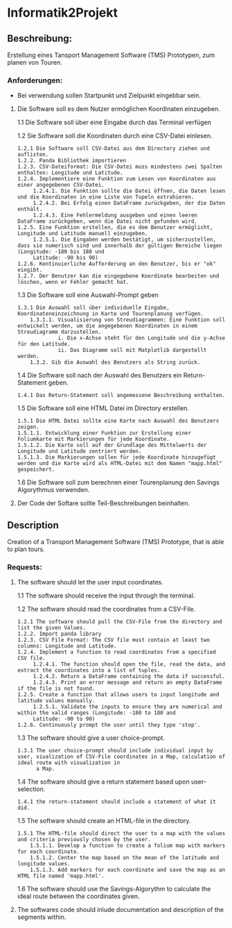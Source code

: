 # Informatik2Projekt
## Beschreibung:

Erstellung eines Tansport Management Software (TMS) Prototypen, zum planen von Touren.

### Anforderungen:

- Bei verwendung sollen Startpunkt und Zielpunkt eingebbar sein.


1. Die Software soll es dem Nutzer ermöglichen Koordinaten einzugeben.

    1.1 Die Software soll über eine Eingabe durch das Terminal verfügen
 
   1.2 Sie Software soll die Koordinaten durch eine CSV-Datei einlesen.

       1.2.1 Die Software soll CSV-Datei aus dem Directory ziehen und auflisten.
       1.2.2. Panda Bibliothek importieren
       1.2.3. CSV-Dateiformat: Die CSV-Datei muss mindestens zwei Spalten enthalten: Longitude und Latitude.
       1.2.4. Implementiere eine Funktion zum Lesen von Koordinaten aus einer angegebenen CSV-Datei.
            1.2.4.1. Die Funktion sollte die Datei öffnen, die Daten lesen und die Koordinaten in eine Liste von Tupeln extrahieren.
            1.2.4.2. Bei Erfolg einen DataFrame zurückgeben, der die Daten enthält.
            1.2.4.3. Eine Fehlermeldung ausgeben und einen leeren DataFrame zurückgeben, wenn die Datei nicht gefunden wird.
       1.2.5. Eine Funktion erstellen, die es dem Benutzer ermöglicht, Longitude und Latitude manuell einzugeben.
            1.2.5.1. Die Eingaben werden bestätigt, um sicherzustellen, dass sie numerisch sind und innerhalb der gültigen Bereiche liegen (Longitude: -180 bis 180 und
            Latitude: -90 bis 90)
       1.2.6. Kontinuierliche Aufforderung an den Benutzer, bis er "ok" eingibt. 
       1.2.7. Der Benutzer kan die eingegebene Koordinate bearbeiten und löschen, wenn er Fehler gemacht hat.


   1.3 Die Software soll eine Auswahl-Prompt geben

       1.3.1 Die Auswahl soll über individuelle Eingabe, Koordinateneinzeichnung in Karte und Tourenplanung verfügen.
           1.3.1.1. Visualisierung von Streudiagrammen: Eine Funktion soll entwickelt werden, um die angegebenen Koordinaten in einem Streudiagramm darzustellen.
                    i. Die x-Achse steht für den Longitude und die y-Achse für den Latitude.
                    ii. Das Diagramm soll mit Matplotlib dargestellt werden.
           1.3.2. Gib die Auswahl des Benutzers als String zurück.


   1.4 Die Software soll nach der Auswahl  des Benutzers ein Return-Statement geben.

       1.4.1 Das Return-Statement soll angemessene Beschreibung enthalten.

   1.5 Die Software soll eine HTML Datei im Directory erstellen.

       1.5.1 Die HTML Datei sollte eine Karte nach Auswahl des Benutzers zeigen.
       1.5.1.1. Entwicklung einer Funktion zur Erstellung einer Foliumkarte mit Markierungen für jede Koordinate.
       1.5.1.2. Die Karte soll auf der Grundlage des Mittelwerts der Longitude und Latitude zentriert werden.
       1.5.1.3. Die Markierungen sollen für jede Koordinate hinzugefügt werden und die Karte wird als HTML-Datei mit dem Namen "mapp.html" gespeichert.  


   1.6 Die Software soll zum berechnen einer Tourenplanung den Savings Algorythmus verwenden.

3. Der Code der Softare sollte Teil-Beschreibungen beinhalten.


## Description

Creation of a Transport Management Software (TMS) Prototype, that is able to plan tours.

### Requests:

1. The software should let the user input coordinates.

   1.1 The software should receive the input through the terminal.

   1.2 The software should read the coordinates from a CSV-File.

       1.2.1 The software should pull the CSV-File from the directory and list the given Values.
       1.2.2. Import panda library
       1.2.3. CSV File Format: The CSV file must contain at least two columns: Longitude and Latitude.
       1.2.4. Implement a function to read coordinates from a specified CSV file.
            1.2.4.1. The function should open the file, read the data, and extract the coordinates into a list of tuples.
            1.2.4.2. Return a DataFrame containing the data if successful.
            1.2.4.3. Print an error message and return an empty DataFrame if the file is not found.
       1.2.5. Create a function that allows users to input longitude and latitude values manually.
            1.2.5.1. Validate the inputs to ensure they are numerical and within the valid ranges (Longitude: -180 to 180 and
            Latitude: -90 to 90)
       1.2.6. Continuously prompt the user until they type 'stop'.

    1.3 The software should give a user choice-prompt.

       1.3.1 The user choice-prompt should include individual input by user, viualization of CSV-File coordinates in a Map, calculation of ideal route with visualization in 
             a Map.
           

    1.4 The software should give a return statement based upon user-selection.

       1.4.1 the return-statement should include a statement of what it did.

    1.5 The software should create an HTML-file in the directory.

       1.5.1 The HTML-file should direct the user to a map with the values and criteria previously chosen by the user.
           1.5.1.1. Develop a function to create a folium map with markers for each coordinate.
           1.5.1.2. Center the map based on the mean of the latitude and longitude values.
           1.5.1.3. Add markers for each coordinate and save the map as an HTML file named 'mapp.html'.

   1.6 The software should use the Savings-Algorythm to calculate the ideal route between the coordinates given.

3. The softwares code should inlude documentation and description of the segments within.
